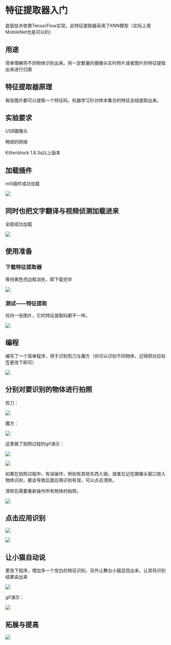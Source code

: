 # 特征提取器入门

底层技术依靠TensorFlow实现，此特征提取器采用了KNN模型（实际上用MobileNet也是可以的）

## 用途

简单理解将不同物体识别出来。将一定数量的摄像头实时照片或者图片的特征提取出来进行归类

## 特征提取器原理

每张图片都可以提取一个特征码，机器学习针对样本集合的特征总结提取出来。

## 实验要求

USB摄像头

畅顺的网络

Kittenblock 1.8.3q以上版本

## 加载插件

ml5插件成功加载

![](./images/ml.png)

## 同时也把文字翻译与视频侦测加载进来

全部成功加载

![](./images/c08_01.png)

## 使用准备

### 下载特征提取器

等待黄色亮边框消失，即下载完毕

![](./images/c09_01.png)

### 测试——特征提取

任何一张图片，它的特征提取码都不一样。

![](./images/c09_02.png)

## 编程

编写了一个简单程序，用于识别剪刀与魔方（你可以识别不同物体，记得把对应标签更改下即可）

![](./images/c09_03.png)

## 分别对要识别的物体进行拍照

剪刀：

![](./images/c09_04.png)

魔方：

![](./images/c09_05.png)

这里做了拍照过程的gif演示：

![](./images/c09_01.gif)

![](./images/c09_02.gif)

如果在拍照过程中，有误操作，例如有其他东西入镜，或者忘记在摄像头窗口放入物体识别，都会导致后面应用识别有误，可以点击清除。

清除后需要重新操作所有物体的拍照。

![](./images/c09_08.png)

## 点击应用识别

![](./images/c09_06.png)

![](./images/c09_07.png)

## 让小猫自动说

更改下程序，增加多一个空白的特征识别，另外让舞台小猫显现出来，让其将识别结果说出来

![](./images/c09_09.png)

gif演示：

![](./images/c09_03.gif)

## 拓展与提高

![](./images/c09_10.png)



